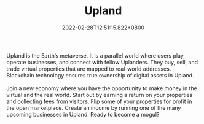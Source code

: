 ﻿---
title: "Upland"
description: "Upland is the Earth’s metaverse."
lead: "Upland is the Earth’s metaverse."
date: 2022-02-28T12:51:15.822+0800
lastmod: 2022-02-28T12:51:15.822+0800
draft: false
featuredImage: ["100_upland.jpg"]
score: "184"
status: "Live"
blockchain: ["EOS"]
nft_support: "Yes"
free_to_play: "Yes"
play_to_earn: ["NFT"]
website: "https://r.upland.me/Noxc?utm_source=PlayToEarn.net&utm_medium=organic&utm_campaign=gamepage"
twitter: "https://twitter.com/UplandMe"
discord: "https://discord.com/invite/8p4tVr2"
telegram: "https://t.me/upland"
github: 
youtube: "https://www.youtube.com/channel/UCWrcVwDChVxg5W4TQHvVqzQ"
twitch: 
facebook: "https://www.facebook.com/uplandme"
instagram: "https://www.instagram.com/upland.me/"
reddit: "https://www.reddit.com/r/UplandMe/"
medium: "https://medium.com/upland"
steam: 
gitbook: 
googleplay: 
appstore: 

  
    
categories: ["games"]
games: ["Building","Open-World","Virtual-World"]
toc: false
pinned: false
weight: 
---
Upland is the Earth’s metaverse. It is a parallel world where users play, operate businesses, and connect with fellow Uplanders. They buy, sell, and trade virtual properties that are mapped to real-world addresses. Blockchain technology ensures true ownership of digital assets in Upland.<br> <br> Join a new economy where you have the opportunity to make money in the virtual and the real world. Start out by earning a return on your properties and collecting fees from visitors. Flip some of your properties for profit in the open marketplace. Create an income by running one of the many upcoming businesses in Upland. Ready to become a mogul?